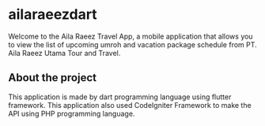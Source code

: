 # ailaraeezdart

Welcome to the Aila Raeez Travel App, a mobile application that allows you to view the list of upcoming umroh and vacation package schedule from PT. Aila Raeez Utama Tour and Travel.

## About the project

This application is made by dart programming language using flutter framework. This application also used CodeIgniter Framework to make the API using PHP programming language. 
